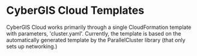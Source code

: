 # CyberGIS Cloud Templates

CyberGIS Cloud works primarily through a single CloudFormation template with parameters, 'cluster.yaml'. Currently, the template is based on the automatically generated template by the ParallelCluster library (that only sets up networking.)
